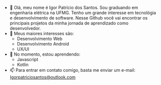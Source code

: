 - 👋 Olá, meu nome é Igor Patrício dos Santos. Sou graduando em engenharia elétrica na UFMG. Tenho um grande interesse em tecnológia e desenvolvimento de software. 
Nesse Github você vai encontrar os principais projetos da minha jornada de aprendizado como desenvolvedor.
- 👀 Meus maiores interesses são:
  * Desenvolvimento Web
  * Desenvolvimento Android
  * UX/UI
- 🌱 No momento, estou aprendendo:
  * Javascript
  * Kotlin
- 📫 Para entrar em contato comigo, basta me enviar um e-mail: Igorpatriciosantos@outlook.com

<!---
igorsstaker/igorsstaker is a ✨ special ✨ repository because its `README.md` (this file) appears on your GitHub profile.
You can click the Preview link to take a look at your changes.
--->
